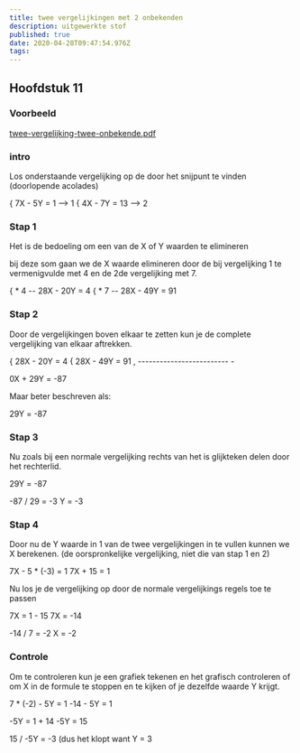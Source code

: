 ```yaml
---
title: twee vergelijkingen met 2 onbekenden
description: uitgewerkte stof
published: true
date: 2020-04-28T09:47:54.976Z
tags: 
---
```



## Hoofdstuk 11
### Voorbeeld
[twee-vergelijking-twee-onbekende.pdf](/wiskunde/h11/twee-vergelijking-twee-onbekende.pdf)

### intro

Los onderstaande vergelijking op de door het snijpunt te vinden
(doorlopende acolades)

{ 7X - 5Y = 1  --> 1
{ 4X - 7Y = 13 --> 2

### Stap 1
Het is de bedoeling om een van de X of Y waarden te elimineren

bij deze som gaan we de X waarde elimineren door de bij vergelijking 1 te vermenigvulde met 4 en de 2de vergelijking met 7.

{ * 4 -- 28X - 20Y = 4
{ * 7 -- 28X - 49Y = 91

### Stap 2
Door de vergelijkingen boven elkaar te zetten kun je de complete vergelijking van elkaar aftrekken.

{ 28X - 20Y = 4
{ 28X - 49Y = 91
, -------------------------   -

  0X + 29Y = -87

Maar beter beschreven als:

29Y = -87

### Stap 3
Nu zoals bij een normale vergelijking rechts van het is glijkteken delen door het rechterlid.

29Y = -87

-87 / 29 = -3		Y = -3

### Stap 4
Door nu de Y waarde in 1 van de twee vergelijkingen in te vullen kunnen we X berekenen.
(de oorspronkelijke vergelijking, niet die van stap 1 en 2)

7X - 5 * (-3) = 1
7X + 15 = 1

Nu los je de vergelijking op door de normale vergelijkings regels toe te passen

7X = 1 - 15
7X = -14

-14 / 7 = -2	X = -2

### Controle
Om te controleren kun je een grafiek tekenen en het grafisch controleren of om X in de formule te stoppen en te kijken of je dezelfde waarde Y krijgt.

7 * (-2) - 5Y = 1
-14 - 5Y = 1

-5Y = 1 + 14
-5Y = 15

15 / -5Y = -3 (dus het klopt want Y = 3 

